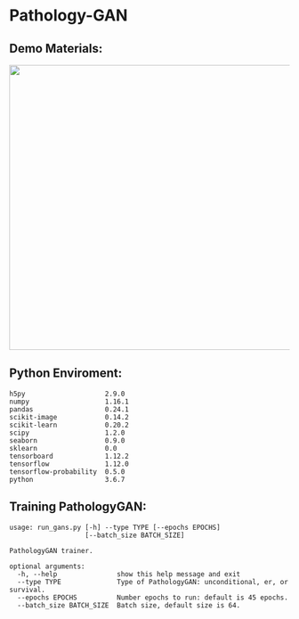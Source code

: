 # Pathology-GAN

## Demo Materials:

<img src="https://github.com/AdalbertoCq/Pathology-GAN/blob/master/demos/unconditional/neigbor_selected.png" width="512">
    
## Python Enviroment:
```
h5py                    2.9.0
numpy                   1.16.1
pandas                  0.24.1
scikit-image            0.14.2
scikit-learn            0.20.2
scipy                   1.2.0
seaborn                 0.9.0
sklearn                 0.0
tensorboard             1.12.2
tensorflow              1.12.0
tensorflow-probability  0.5.0
python                  3.6.7
```

## Training PathologyGAN:
```
usage: run_gans.py [-h] --type TYPE [--epochs EPOCHS]
                   [--batch_size BATCH_SIZE]

PathologyGAN trainer.

optional arguments:
  -h, --help               show this help message and exit
  --type TYPE              Type of PathologyGAN: unconditional, er, or survival.
  --epochs EPOCHS          Number epochs to run: default is 45 epochs.
  --batch_size BATCH_SIZE  Batch size, default size is 64.
```


